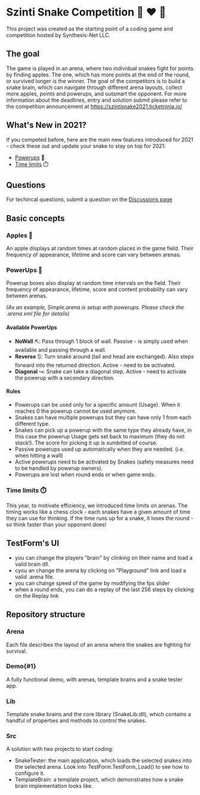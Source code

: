 # Szinti Snake Competition :snake: :heart: :apple:

This project was created as the starting point of a coding game and competition hosted by Synthesis-Net LLC.

## The goal

The game is played in an arena, where two individual snakes fight for points by finding apples. The one, which has more points at the end of the round, or survived longer is the winner. The goal of the competitors is to build a snake brain, which can navigate through different arena layouts, collect more apples, points and powerups, and outsmart the opponent.
For more information about the deadlines, entry and solution submit please refer to the competition announcement at https://szintisnake2021.ticketninja.io/

## What's New in 2021?
If you competed before, here are the main new features introduced for 2021 - check these out and update your snake to stay on top for 2021:
* [Powerups](#powerups-) 💪
* [Time limits](#time-limits-%EF%B8%8F) ⏱️

## Questions
For techincal questions, submit a question on the [Discussions page](https://github.com/szintisnake/szinti-snake-competition/discussions)

## Basic concepts

### Apples 🍎
An apple displays at random times at random places in the game field. Their frequency of appearance, lifetime and score can vary between arenas.

### PowerUps 🎁
Powerup boxes also display at random time intervals on the field. Their frequency of appearance, lifetime, score and content probability can vary between arenas.

_(As an example, Simple.arena is setup with powerups. Please check the .arena xml file for details)_

#### Available PowerUps
* **NoWall** ⛏️: Pass through 1 block of wall. Passive - is simply used when available and passing through a wall.
* **Reverse** 🔃: Turn snake around (tail and head are exchanged). Also steps forward into the returned direction. Active - need to be activated.
* **Diagonal** ↝: Snake can take a diagonal step. Active - need to activate the powerup with a secondary direction.

#### Rules
* Powerups can be used only for a specific amount (Usage). When it reaches 0 the powerup cannot be used anymore.
* Snakes can have multiple powerups but they can have only 1 from each different type.
* Snakes can pick up a powerup with the same type they already have, in this case the powerup Usage gets set back to maximum (they do not stack!). The score for picking it up is sumbitted of course.
* Passive powerups used up automatically when they are needed. (i.e. when hitting a wall)
* Active powerups need to be activated by Snakes (safety measures need to be handled by powerup owners).
* Powerups are lost when round ends or when game ends.

### Time limits ⏱️
This year, to motivate efficiency, we introduced time limits on arenas. The timing works like a chess clock - each snakes have a given amount of time they can use for thinking. If the time runs up for a snake, it loses the round - so think faster than your opponent does!

## TestForm's UI
- you can change the players "brain" by clinking on their name and load a valid brain dll.
- cyou an change the arena by clicking on "Playground" link and load a valid .arena file.
- you can change speed of the game by modifying the fps slider
- when a round ends, you can do a replay of the last 256 steps by clicking on the Replay link

## Repository structure

### Arena

Each file describes the layout of an arena where the snakes are fighting for survival.

### Demo{#1}

A fully functional demo, with arenas, template brains and a snake tester app.

### Lib

Template snake brains and the core library (SnakeLib.dll), which contains a handful of properties and methods to control the snakes.

### Src

A solution with two projects to start coding:
- SnakeTester: the main application, which loads the selected snakes into the selected arena. Look into TestForm.TestForm_Load() to see how to configure it.
- TemplateBrain: a template project, which demonstrates how a snake brain implementation looks like.
